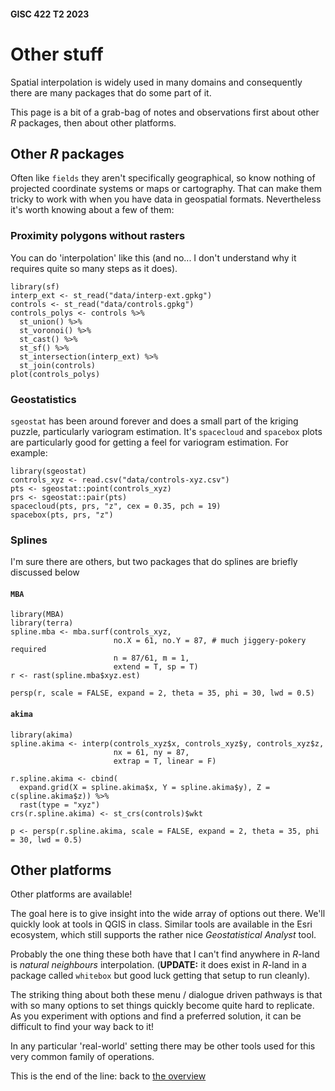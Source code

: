 #### GISC 422 T2 2023

# Other stuff
Spatial interpolation is widely used in many domains and consequently there are many packages that do some part of it.

This page is a bit of a grab-bag of notes and observations first about other *R* packages, then about other platforms.

## Other *R* packages
Often like `fields` they aren't specifically geographical, so know nothing of projected coordinate systems or maps or cartography. That can make them tricky to work with when you have data in geospatial formats. Nevertheless it's worth knowing about a few of them:

### Proximity polygons without rasters
You can do 'interpolation' like this (and no... I don't understand why it requires quite so many steps as it does).

```{r}
library(sf)
interp_ext <- st_read("data/interp-ext.gpkg")
controls <- st_read("data/controls.gpkg")
controls_polys <- controls %>%
  st_union() %>%
  st_voronoi() %>%
  st_cast() %>%
  st_sf() %>%
  st_intersection(interp_ext) %>%
  st_join(controls)
plot(controls_polys)
```

### Geostatistics
`sgeostat` has been around forever and does a small part of the kriging puzzle, particularly variogram estimation. It's `spacecloud` and `spacebox` plots are particularly good for getting a feel for variogram estimation. For example:

```{r}
library(sgeostat)
controls_xyz <- read.csv("data/controls-xyz.csv")
pts <- sgeostat::point(controls_xyz)
prs <- sgeostat::pair(pts)
spacecloud(pts, prs, "z", cex = 0.35, pch = 19)
spacebox(pts, prs, "z")
```

### Splines
I'm sure there are others, but two packages that do splines are briefly discussed below

#### `MBA`
```{r}
library(MBA)
library(terra)
spline.mba <- mba.surf(controls_xyz,
                       no.X = 61, no.Y = 87, # much jiggery-pokery required
                       n = 87/61, m = 1,
                       extend = T, sp = T)
r <- rast(spline.mba$xyz.est)

persp(r, scale = FALSE, expand = 2, theta = 35, phi = 30, lwd = 0.5)
```

#### `akima`
```{r}
library(akima)
spline.akima <- interp(controls_xyz$x, controls_xyz$y, controls_xyz$z,
                       nx = 61, ny = 87,
                       extrap = T, linear = F)

r.spline.akima <- cbind(
  expand.grid(X = spline.akima$x, Y = spline.akima$y), Z = c(spline.akima$z)) %>%
  rast(type = "xyz")
crs(r.spline.akima) <- st_crs(controls)$wkt

p <- persp(r.spline.akima, scale = FALSE, expand = 2, theta = 35, phi = 30, lwd = 0.5)
```

## Other platforms
Other platforms are available!

The goal here is to give insight into the wide array of options out there. We'll quickly look at tools in QGIS in class. Similar tools are available in the Esri ecosystem, which still supports the rather nice _Geostatistical Analyst_ tool.

Probably the one thing these both have that I can't find anywhere in *R*-land is _natural neighbours_ interpolation. (**UPDATE:** it does exist in *R*-land in a package called `whitebox` but good luck getting that setup to run cleanly).

The striking thing about both these menu / dialogue driven pathways is that with so many options to set things quickly become quite hard to replicate. As you experiment with options and find a preferred solution, it can be difficult to find your way back to it!

In any particular 'real-world' setting there may be other tools used for this very common family of operations.

This is the end of the line: back to [the overview](README.md)
